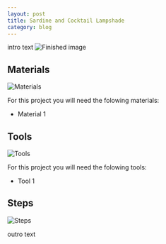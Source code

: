 ```yaml
---
layout: post
title: Sardine and Cocktail Lampshade
category: blog
---
```

intro text
![Finished image](https://upcycleworld.github.io/images/lampshade/finished.png)

## Materials
![Materials](https://upcycleworld.github.io/images/lampshade/materials.png)

For this project you will need the folowing materials:
* Material 1

## Tools
![Tools](https://upcycleworld.github.io/images/lampshade/tools.png)

For this project you will need the folowing tools:
* Tool 1

## Steps
![Steps](https://upcycleworld.github.io/images/lampshade/steps.png)

outro text
